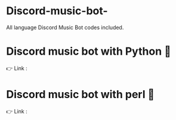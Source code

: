 # Discord-music-bot-
All language Discord Music Bot codes included.

# Discord music bot with Python 🐍
👉 Link : 

# Discord music bot with perl 🍐
👉 Link : 
